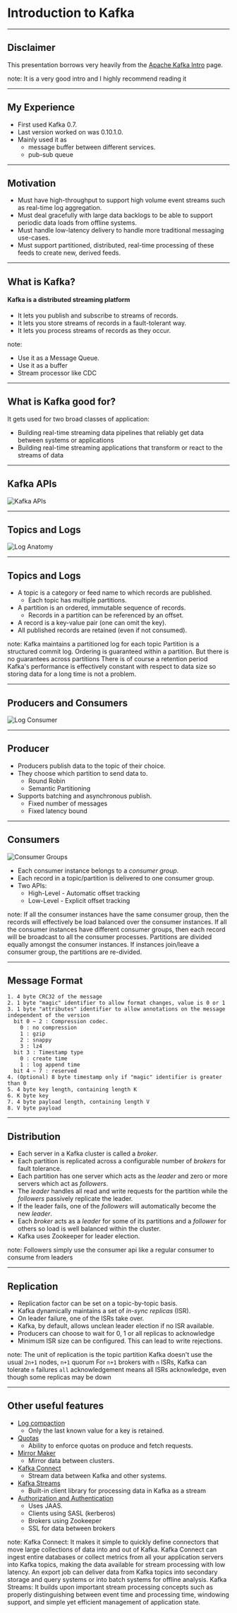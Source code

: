 # Introduction to Kafka

---

## Disclaimer

This presentation borrows very heavily from the [Apache Kafka Intro](http://kafka.apache.org/intro) page.

note:
It is a very good intro and I highly recommend reading it

---

## My Experience

- First used Kafka 0.7.
- Last version worked on was 0.10.1.0.
- Mainly used it as
  - message buffer between different services.
  - pub-sub queue

---

## Motivation

- Must have high-throughput to support high volume event streams such as real-time log aggregation. <!-- .element: class="fragment" -->
- Must deal gracefully with large data backlogs to be able to support periodic data loads from offline systems. <!-- .element: class="fragment" -->
- Must handle low-latency delivery to handle more traditional messaging use-cases. <!-- .element: class="fragment" -->
- Must support partitioned, distributed, real-time processing of these feeds to create new, derived feeds. <!-- .element: class="fragment" -->

---

## What is Kafka?

#### Kafka is a distributed streaming platform

- It lets you publish and subscribe to streams of records. <!-- .element: class="fragment" -->
- It lets you store streams of records in a fault-tolerant way. <!-- .element: class="fragment" -->
- It lets you process streams of records as they occur. <!-- .element: class="fragment" -->

note:
- Use it as a Message Queue.
- Use it as a buffer
- Stream processor like CDC

---

## What is Kafka good for?

It gets used for two broad classes of application:

- Building real-time streaming data pipelines that reliably get data between systems or applications <!-- .element: class="fragment" -->
- Building real-time streaming applications that transform or react to the streams of data <!-- .element: class="fragment" -->

---

## Kafka APIs

![Kafka APIs](images/kafka-apis.png) <!-- .element: class="plain"-->

---

## Topics and Logs

![Log Anatomy](images/log_anatomy.png) <!-- .element height="75%" width="75%" -->

---

## Topics and Logs

- A topic is a category or feed name to which records are published.
  - Each topic has multiple partitions.
- A partition is an ordered, immutable sequence of records.
  - Records in a partition can be referenced by an offset.
- A record is a key-value pair (one can omit the key).
- All published records are retained (even if not consumed).

note:
Kafka maintains a partitioned log for each topic
Partition is a structured commit log. Ordering is guaranteed within a partition.
But there is no guarantees across partitions
There is of course a retention period
Kafka's performance is effectively constant with respect to data size so storing data for a long time is not a problem.

---

## Producers and Consumers

![Log Consumer](images/log_consumer.png)

---

## Producer

- Producers publish data to the topic of their choice.
- They choose which partition to send data to.
  - Round Robin
  - Semantic Partitioning
- Supports batching and asynchronous publish.
  - Fixed number of messages
  - Fixed latency bound

---

## Consumers

![Consumer Groups](images/consumer-groups.png)

- Each consumer instance belongs to a _consumer group_.
- Each record in a topic/partition is delivered to one consumer group.
- Two APIs:
  - High-Level - Automatic offset tracking
  - Low-Level - Explicit offset tracking

note:
If all the consumer instances have the same consumer group, then the records will effectively be load balanced over the consumer instances.
If all the consumer instances have different consumer groups, then each record will be broadcast to all the consumer processes.
Partitions are divided equally amongst the consumer instances. If instances join/leave a
consumer group, the partitions are re-divided.

---

## Message Format

```
1. 4 byte CRC32 of the message
2. 1 byte "magic" identifier to allow format changes, value is 0 or 1
3. 1 byte "attributes" identifier to allow annotations on the message independent of the version
  bit 0 ~ 2 : Compression codec.
    0 : no compression
    1 : gzip
    2 : snappy
    3 : lz4
  bit 3 : Timestamp type
    0 : create time
    1 : log append time
  bit 4 ~ 7 : reserved
4. (Optional) 8 byte timestamp only if "magic" identifier is greater than 0
5. 4 byte key length, containing length K
6. K byte key
7. 4 byte payload length, containing length V
8. V byte payload
```

---

## Distribution

- Each server in a Kafka cluster is called a _broker_.
- Each partition is replicated across a configurable number of _brokers_ for fault tolerance.
- Each partition has one server which acts as the _leader_ and zero or more servers which act as _followers_.
- The _leader_ handles all read and write requests for the partition while the _followers_ passively replicate the leader.
- If the leader fails, one of the _followers_ will automatically become the new _leader_.
- Each _broker_ acts as a _leader_ for some of its partitions and a _follower_ for others so load is well balanced within the cluster.
- Kafka uses Zookeeper for leader election.

note:
Followers simply use the consumer api like a regular consumer to consume from leaders

---

## Replication

- Replication factor can be set on a topic-by-topic basis.
- Kafka dynamically maintains a set of _in-sync replicas_ (ISR).
- On leader failure, one of the ISRs take over.
- Kafka, by default, allows unclean leader election if no ISR available.
- Producers can choose to wait for 0, 1 or all replicas to acknowledge
- Minimum ISR size can be configured. This can lead to write rejections.

note:
The unit of replication is the topic partition
Kafka doesn't use the usual `2n+1` nodes, `n+1` quorum
For `n+1` brokers with `n` ISRs, Kafka can tolerate `n` failures
`all` acknowledgement means all ISRs acknowledge, even though some replicas may be down

---

## Other useful features

- [Log compaction](http://kafka.apache.org/documentation/#compaction)
  - Only the last known value for a key is retained.
- [Quotas](http://kafka.apache.org/documentation/#design_quotas)
  - Ability to enforce quotas on produce and fetch requests.
- [Mirror Maker](http://kafka.apache.org/documentation/#basic_ops_mirror_maker)
  - Mirror data between clusters.
- [Kafka Connect](http://kafka.apache.org/documentation/#connect)
  - Stream data between Kafka and other systems.
- [Kafka Streams](http://kafka.apache.org/0102/documentation/streams)
  - Built-in client library for processing data in Kafka as a stream
- [Authorization and Authentication](http://kafka.apache.org/documentation/#security)
  - Uses JAAS.
  - Clients using SASL (kerberos)
  - Brokers using Zookeeper
  - SSL for data between brokers

note:
Kafka Connect:  It makes it simple to quickly define connectors that move large collections of data into and out of Kafka. Kafka Connect can ingest entire databases or collect metrics from all your application servers into Kafka topics, making the data available for stream processing with low latency. An export job can deliver data from Kafka topics into secondary storage and query systems or into batch systems for offline analysis.
Kafka Streams:  It builds upon important stream processing concepts such as properly distinguishing between event time and processing time, windowing support, and simple yet efficient management of application state.
